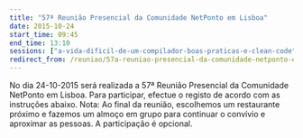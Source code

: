 ```yaml
---
title: "57ª Reunião Presencial da Comunidade NetPonto em Lisboa"
date: 2015-10-24
start_time: 09:45
end_time: 13:10
sessions: ["a-vida-dificil-de-um-compilador-boas-praticas-e-clean-code","simulacao-e-modelacao-ordo-ad-chaos"]
redirect_from: /reuniao/57a-reuniao-presencial-da-comunidade-netponto-em-lisboa/
---
```

No dia 24-10-2015 será realizada a 57ª Reunião Presencial da Comunidade NetPonto em Lisboa. Para participar, efectue o registo de acordo com as instruções abaixo.
Nota: Ao final da reunião, escolhemos um restaurante próximo e fazemos um almoço em grupo para continuar o convívio e aproximar as pessoas. A participação é opcional.